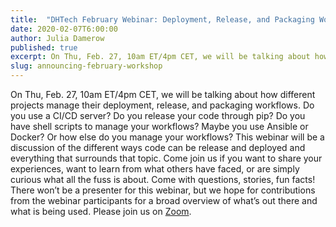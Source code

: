 ```yaml
---
title:  "DHTech February Webinar: Deployment, Release, and Packaging Workflows"
date: 2020-02-07T6:00:00
author: Julia Damerow
published: true
excerpt: On Thu, Feb. 27, 10am ET/4pm CET, we will be talking about how different projects manage their deployment, release, and packaging workflows. We will be discussing the different ways code can be release and deployed and everything that surrounds that topic.
slug: announcing-february-workshop
---
```


On Thu, Feb. 27, 10am ET/4pm CET, we will be talking about how different projects manage their deployment, release, and packaging workflows. Do you use a CI/CD server? Do you release your code through pip? Do you have shell scripts to manage your workflows? Maybe you use Ansible or Docker? Or how else do you manage your workflows? This webinar will be a discussion of the different ways code can be release and deployed and everything that surrounds that topic. Come join us if you want to share your experiences, want to learn from what others have faced, or are simply curious what all the fuss is about. Come with questions, stories, fun facts! There won’t be a presenter for this webinar, but we hope for contributions from the webinar participants for a broad overview of what’s out there and what is being used. Please join us on [Zoom](https://zoom.us/j/755179791).
